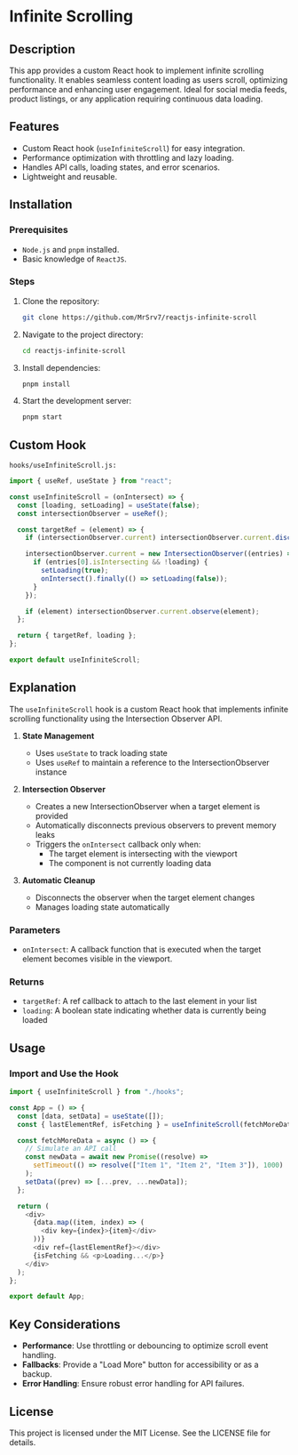 # Infinite Scrolling

## Description

This app provides a custom React hook to implement infinite scrolling functionality. It enables seamless content loading as users scroll, optimizing performance and enhancing user engagement. Ideal for social media feeds, product listings, or any application requiring continuous data loading.

## Features

- Custom React hook (`useInfiniteScroll`) for easy integration.
- Performance optimization with throttling and lazy loading.
- Handles API calls, loading states, and error scenarios.
- Lightweight and reusable.

## Installation

### Prerequisites

- `Node.js` and `pnpm` installed.
- Basic knowledge of `ReactJS`.

### Steps

1. Clone the repository:

   ```bash
   git clone https://github.com/MrSrv7/reactjs-infinite-scroll
   ```

2. Navigate to the project directory:

   ```bash
   cd reactjs-infinite-scroll
   ```

3. Install dependencies:

   ```bash
   pnpm install
   ```

4. Start the development server:
   ```bash
   pnpm start
   ```

## Custom Hook

`hooks/useInfiniteScroll.js:`

```javascript
import { useRef, useState } from "react";

const useInfiniteScroll = (onIntersect) => {
  const [loading, setLoading] = useState(false);
  const intersectionObserver = useRef();

  const targetRef = (element) => {
    if (intersectionObserver.current) intersectionObserver.current.disconnect();

    intersectionObserver.current = new IntersectionObserver((entries) => {
      if (entries[0].isIntersecting && !loading) {
        setLoading(true);
        onIntersect().finally(() => setLoading(false));
      }
    });

    if (element) intersectionObserver.current.observe(element);
  };

  return { targetRef, loading };
};

export default useInfiniteScroll;
```

## Explanation

The `useInfiniteScroll` hook is a custom React hook that implements infinite scrolling functionality using the Intersection Observer API.

1. **State Management**
   - Uses `useState` to track loading state
   - Uses `useRef` to maintain a reference to the IntersectionObserver instance

2. **Intersection Observer**
   - Creates a new IntersectionObserver when a target element is provided
   - Automatically disconnects previous observers to prevent memory leaks
   - Triggers the `onIntersect` callback only when:
     - The target element is intersecting with the viewport
     - The component is not currently loading data

3. **Automatic Cleanup**
   - Disconnects the observer when the target element changes
   - Manages loading state automatically

### Parameters
- `onIntersect`: A callback function that is executed when the target element becomes visible in the viewport.

### Returns
- `targetRef`: A ref callback to attach to the last element in your list
- `loading`: A boolean state indicating whether data is currently being loaded

## Usage

### Import and Use the Hook

```javascript
import { useInfiniteScroll } from "./hooks";

const App = () => {
  const [data, setData] = useState([]);
  const { lastElementRef, isFetching } = useInfiniteScroll(fetchMoreData);

  const fetchMoreData = async () => {
    // Simulate an API call
    const newData = await new Promise((resolve) =>
      setTimeout(() => resolve(["Item 1", "Item 2", "Item 3"]), 1000)
    );
    setData((prev) => [...prev, ...newData]);
  };

  return (
    <div>
      {data.map((item, index) => (
        <div key={index}>{item}</div>
      ))}
      <div ref={lastElementRef}></div>
      {isFetching && <p>Loading...</p>}
    </div>
  );
};

export default App;
```

## Key Considerations

- **Performance**: Use throttling or debouncing to optimize scroll event handling.
- **Fallbacks**: Provide a "Load More" button for accessibility or as a backup.
- **Error Handling**: Ensure robust error handling for API failures.

## License

This project is licensed under the MIT License. See the LICENSE file for details.
